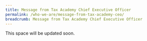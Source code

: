 ```yaml
---
title: Message from Tax Academy Chief Executive Officer
permalink: /who-we-are/message-from-tax-academy-ceo/
breadcrumb: Message from Tax Academy Chief Executive Officer
---
```

This space will be updated soon.